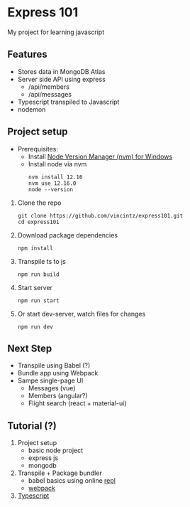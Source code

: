 # Express 101

My project for learning javascript

## Features
* Stores data in MongoDB Atlas
* Server side API using express
  * /api/members
  * /api/messages
* Typescript transpiled to Javascript
* nodemon

## Project setup
* Prerequisites:
  - Install [Node Version Manager (nvm) for Windows](https://github.com/coreybutler/nvm-windows)
  - Install node via nvm
    ```
    nvm install 12.16
    nvm use 12.16.0
    node --version
    ```

1. Clone the repo
   ```
   git clone https://github.com/vincintz/express101.git
   cd express101
   ```
2. Download package dependencies
   ```
   npm install
   ```
3. Transpile ts to js
   ```
   npm run build
   ```
4. Start server
   ```
   npm run start
   ```
5. Or start dev-server, watch files for changes
   ```
   npm run dev
   ```

## Next Step
* Transpile using Babel (?)
* Bundle app using Webpack
* Sampe single-page UI
  * Messages (vue)
  * Members (angular?)
  * Flight search (react + material-ui)

## Tutorial (?)
1. Project setup
   - basic node project
   - express js
   - mongodb
2. Transpile + Package bundler
   - babel basics using online [repl](https://babeljs.io/en/repl)
   - [webpack](https://webpack.js.org/)
3. [Typescript](https://www.typescriptlang.org/)
